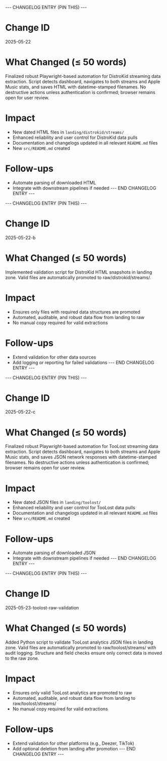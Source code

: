--- CHANGELOG ENTRY (PIN THIS) ---
# Change ID
2025-05-22
# What Changed (≤ 50 words)
Finalized robust Playwright-based automation for DistroKid streaming data extraction. Script detects dashboard, navigates to both streams and Apple Music stats, and saves HTML with datetime-stamped filenames. No destructive actions unless authentication is confirmed; browser remains open for user review.
# Impact
- New dated HTML files in `landing/distrokid/streams/`
- Enhanced reliability and user control for DistroKid data pulls
- Documentation and changelogs updated in all relevant `README.md` files
- New `src/README.md` created
# Follow-ups
- Automate parsing of downloaded HTML
- Integrate with downstream pipelines if needed
--- END CHANGELOG ENTRY ---

--- CHANGELOG ENTRY (PIN THIS) ---
# Change ID
2025-05-22-b
# What Changed (≤ 50 words)
Implemented validation script for DistroKid HTML snapshots in landing zone. Valid files are automatically promoted to raw/distrokid/streams/.
# Impact
- Ensures only files with required data structures are promoted
- Automated, auditable, and robust data flow from landing to raw
- No manual copy required for valid extractions
# Follow-ups
- Extend validation for other data sources
- Add logging or reporting for failed validations
--- END CHANGELOG ENTRY ---

--- CHANGELOG ENTRY (PIN THIS) ---
# Change ID
2025-05-22-c
# What Changed (≤ 50 words)
Finalized robust Playwright-based automation for TooLost streaming data extraction. Script detects dashboard, navigates to both streams and Apple Music stats, and saves JSON network responses with datetime-stamped filenames. No destructive actions unless authentication is confirmed; browser remains open for user review.
# Impact
- New dated JSON files in `landing/toolost/`
- Enhanced reliability and user control for TooLost data pulls
- Documentation and changelogs updated in all relevant `README.md` files
- New `src/README.md` created
# Follow-ups
- Automate parsing of downloaded JSON
- Integrate with downstream pipelines if needed
--- END CHANGELOG ENTRY ---

--- CHANGELOG ENTRY (PIN THIS) ---
# Change ID
2025-05-23-toolost-raw-validation
# What Changed (≤ 50 words)
Added Python script to validate TooLost analytics JSON files in landing zone. Valid files are automatically promoted to raw/toolost/streams/ with audit logging. Structure and field checks ensure only correct data is moved to the raw zone.
# Impact
- Ensures only valid TooLost analytics are promoted to raw
- Automated, auditable, and robust data flow from landing to raw/toolost/streams/
- No manual copy required for valid extractions
# Follow-ups
- Extend validation for other platforms (e.g., Deezer, TikTok)
- Add optional deletion from landing after promotion
--- END CHANGELOG ENTRY ---
